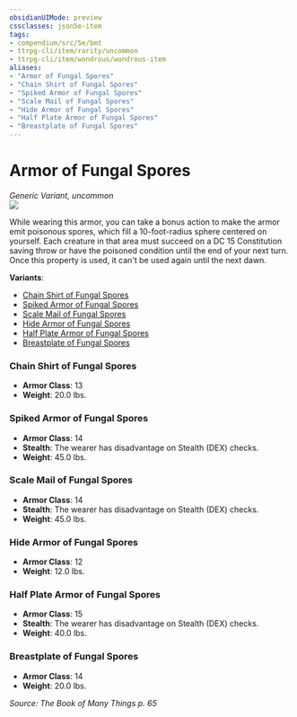 ```yaml
---
obsidianUIMode: preview
cssclasses: json5e-item
tags:
- compendium/src/5e/bmt
- ttrpg-cli/item/rarity/uncommon
- ttrpg-cli/item/wondrous/wondrous-item
aliases: 
- "Armor of Fungal Spores"
- "Chain Shirt of Fungal Spores"
- "Spiked Armor of Fungal Spores"
- "Scale Mail of Fungal Spores"
- "Hide Armor of Fungal Spores"
- "Half Plate Armor of Fungal Spores"
- "Breastplate of Fungal Spores"
---
```

# Armor of Fungal Spores
*Generic Variant, uncommon*  
![](/3-Mechanics/CLI/items/img/armor-of-fungal-spores.webp#right)  


While wearing this armor, you can take a bonus action to make the armor emit poisonous spores, which fill a 10-foot-radius sphere centered on yourself. Each creature in that area must succeed on a DC 15 Constitution saving throw or have the poisoned condition until the end of your next turn. Once this property is used, it can't be used again until the next dawn.

**Variants**:
- [Chain Shirt of Fungal Spores](#Chain%20Shirt%20of%20Fungal%20Spores)
- [Spiked Armor of Fungal Spores](#Spiked%20Armor%20of%20Fungal%20Spores)
- [Scale Mail of Fungal Spores](#Scale%20Mail%20of%20Fungal%20Spores)
- [Hide Armor of Fungal Spores](#Hide%20Armor%20of%20Fungal%20Spores)
- [Half Plate Armor of Fungal Spores](#Half%20Plate%20Armor%20of%20Fungal%20Spores)
- [Breastplate of Fungal Spores](#Breastplate%20of%20Fungal%20Spores)

### Chain Shirt of Fungal Spores

- **Armor Class**: 13
- **Weight**: 20.0 lbs.

### Spiked Armor of Fungal Spores

- **Armor Class**: 14
- **Stealth**: The wearer has disadvantage on Stealth (DEX) checks.
- **Weight**: 45.0 lbs.

### Scale Mail of Fungal Spores

- **Armor Class**: 14
- **Stealth**: The wearer has disadvantage on Stealth (DEX) checks.
- **Weight**: 45.0 lbs.

### Hide Armor of Fungal Spores

- **Armor Class**: 12
- **Weight**: 12.0 lbs.

### Half Plate Armor of Fungal Spores

- **Armor Class**: 15
- **Stealth**: The wearer has disadvantage on Stealth (DEX) checks.
- **Weight**: 40.0 lbs.

### Breastplate of Fungal Spores

- **Armor Class**: 14
- **Weight**: 20.0 lbs.


*Source: The Book of Many Things p. 65*